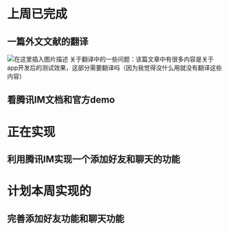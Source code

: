 ﻿#  上周已完成
## 一篇外文文献的翻译
![在这里插入图片描述](https://img-blog.csdnimg.cn/20200407115859200.png)
关于翻译中的一些问题：该篇文章中有很多内容是关于app开发后的测试效果，这部分需要翻译吗（因为我觉得没什么用就没有翻译这些内容）
##  看腾讯IM文档和官方demo
# 正在实现
## 利用腾讯IM实现一个添加好友和聊天的功能
#  计划本周实现的
##  完善添加好友功能和聊天功能

